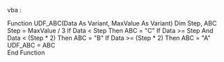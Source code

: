 

vba :

Function UDF_ABC(Data As Variant, MaxValue As Variant)
  Dim Step, ABC
  Step = MaxValue / 3
  If Data < Step Then ABC = "C"
  If Data >= Step And Data < (Step * 2) Then ABC = "B"
  If Data >= (Step * 2) Then ABC = "A"
  UDF_ABC = ABC  
End Function 

